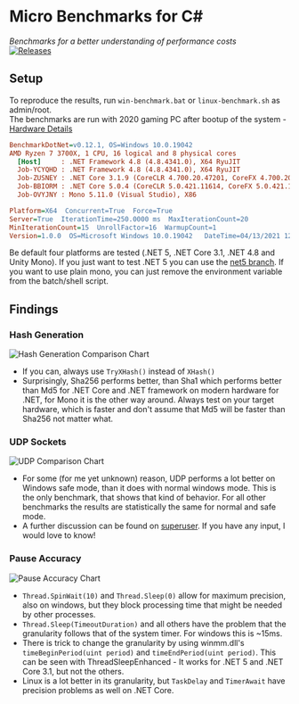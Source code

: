 # Micro Benchmarks for C#

*Benchmarks for a better understanding of performance costs*  
[![Releases](https://img.shields.io/github/release/JohannesDeml/MicroBenchmarksDotNet/all.svg)](../../releases)

## Setup
To reproduce the results, run `win-benchmark.bat` or `linux-benchmark.sh` as admin/root.  
The benchmarks are run with 2020 gaming PC after bootup of the system - [Hardware Details](https://pcpartpicker.com/b/8MMcCJ)  

```ini
BenchmarkDotNet=v0.12.1, OS=Windows 10.0.19042
AMD Ryzen 7 3700X, 1 CPU, 16 logical and 8 physical cores
  [Host]     : .NET Framework 4.8 (4.8.4341.0), X64 RyuJIT
  Job-YCYQHD : .NET Framework 4.8 (4.8.4341.0), X64 RyuJIT
  Job-ZUSNEY : .NET Core 3.1.9 (CoreCLR 4.700.20.47201, CoreFX 4.700.20.47203), X64 RyuJIT
  Job-BBIORM : .NET Core 5.0.4 (CoreCLR 5.0.421.11614, CoreFX 5.0.421.11614), X64 RyuJIT
  Job-OVYJNY : Mono 5.11.0 (Visual Studio), X86 

Platform=X64  Concurrent=True  Force=True  
Server=True  IterationTime=250.0000 ms  MaxIterationCount=20  
MinIterationCount=15  UnrollFactor=16  WarmupCount=1  
Version=1.0.0  OS=Microsoft Windows 10.0.19042   DateTime=04/13/2021 12:37:54  
```

Be default four platforms are tested (.NET 5, .NET Core 3.1, .NET 4.8 and Unity Mono). If you just want to test .NET 5 you can use the [net5 branch](../../tree/net5). If you want to use plain mono, you can just remove the environment variable from the batch/shell script.

## Findings

### Hash Generation

![Hash Generation Comparison Chart](./Docs/hashgeneration100bytes-1.0.0.png)

* If you can, always use `TryXHash()` instead of `XHash()`
* Surprisingly, Sha256 performs better, than Sha1 which performs better than Md5 for .NET Core and .NET framework on modern hardware for .NET, for Mono it is the other way around. Always test on your target hardware, which is faster and don't assume that Md5 will be faster than Sha256 not matter what.


### UDP Sockets
![UDP Comparison Chart](./Docs/udpsocket-sendreceive-1.0.0.png)

* For some (for me yet unknown) reason, UDP performs a lot better on Windows safe mode, than it does with normal windows mode. This is the only benchmark, that shows that kind of behavior. For all other benchmarks the results are statistically the same for normal and safe mode.
* A further discussion can be found on [superuser](https://superuser.com/questions/1640588/windows-10-udp-socket-benchmark-a-lot-faster-in-safe-mode). If you have any input, I would love to know!

### Pause Accuracy
![Pause Accuracy Chart](./Docs/pauseaccuracy2ms-1.0.0.png)

* `Thread.SpinWait(10)` and `Thread.Sleep(0)` allow for maximum precision, also on windows, but they block processing time that might be needed by other processes.
* `Thread.Sleep(TimeoutDuration)`  and all others have the problem that the granularity follows that of the system timer. For windows this is ~15ms.  
* There is trick to change the granularity by using winmm.dll's `timeBeginPeriod(uint period)` and `timeEndPeriod(uint period)`. This can be seen with ThreadSleepEnhanced - It works for .NET 5 and .NET Core 3.1, but not the others.
* Linux is a lot better in its granularity, but `TaskDelay` and `TimerAwait` have precision problems as well on .NET Core.

